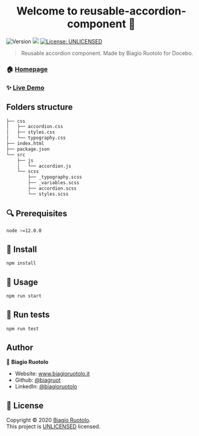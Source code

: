<h1 align="center">Welcome to reusable-accordion-component 👋</h1>
<p>
  <img alt="Version" src="https://img.shields.io/badge/version-1.0.0-blue.svg?cacheSeconds=2592000" />
  <img src="https://img.shields.io/badge/node-%3E%3D12.0.0-blue.svg" />
  <a href="https://github.com/biagruot/reusable-accordion-component/blob/master/LICENSE" target="_blank">
    <img alt="License: UNLICENSED" src="https://img.shields.io/github/license/biagruot/reusable-accordion-component" />
  </a>
</p>

> Reusable accordion component. Made by Biagio Ruotolo for Docebo.

### 🏠 [Homepage](https://github.com/biagruot/reusable-accordion-component)

### ✨ [Live Demo](https://pedantic-neumann-1e631f.netlify.com/)

## Folders structure

```sh
├── css
│   ├── accordion.css
│   ├── styles.css
│   └── typography.css
├── index.html
├── package.json
└── src
    ├── js
    │   └── accordion.js
    └── scss
        ├── _typography.scss
        ├── _variables.scss
        ├── accordion.scss
        └── styles.scss
```

## :mag: Prerequisites

```sh
node >=12.0.0
```

## :floppy_disk: Install

```sh
npm install
```

## :rocket: Usage

```sh
npm run start
```

## :wrench: Run tests

```sh
npm run test
```

## Author

👤 **Biagio Ruotolo**

* Website: www.biagioruotolo.it
* Github: [@biagruot](https://github.com/biagruot)
* LinkedIn: [@biagioruotolo](https://linkedin.com/in/biagioruotolo)

## 📝 License

Copyright © 2020 [Biagio Ruotolo](https://github.com/biagruot).<br />
This project is [UNLICENSED](https://github.com/biagruot/reusable-accordion-component/blob/master/LICENSE) licensed.